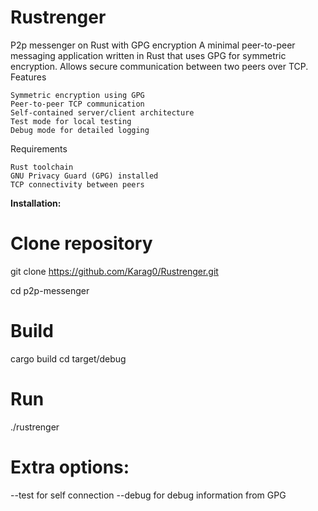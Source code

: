 # Rustrenger
P2p messenger on Rust with GPG encryption
A minimal peer-to-peer messaging application written in Rust that uses GPG for symmetric encryption. Allows secure communication between two peers over TCP.
Features

    Symmetric encryption using GPG
    Peer-to-peer TCP communication
    Self-contained server/client architecture
    Test mode for local testing
    Debug mode for detailed logging


Requirements

    Rust toolchain
    GNU Privacy Guard (GPG) installed
    TCP connectivity between peers

**Installation:**
# Clone repository
git clone https://github.com/Karag0/Rustrenger.git

cd p2p-messenger

# Build
cargo build
cd target/debug

# Run
./rustrenger
# Extra options:
--test for self connection
--debug for debug information from GPG
